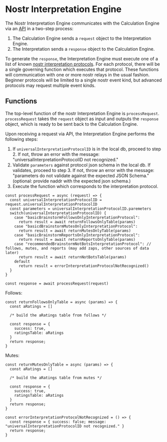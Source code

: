 # Nostr Interpretation Engine 

The Nostr Interpretation Engine communicates with the Calculation Engine via an [API](../../APIs/calculationInterpretationAPI.md) in a two-step process:
1. The Calculation Engine sends a `request` object to the Interpretation Engine.
2. The Interpretation sends a `response` object to the Calculation Engine.

To generate the `response`, the Interpretation Engine must execute one of a list of known [nostr interpretation protocols](./protocols/README.md). For each protocol, there will be a single governing function which executes that protocol. These functions will communication with one or more nostr relays in the usual fashion. Beginner protocols will be limited to a single nostr event kind, but advanced protocols may request multiple event kinds.

## Functions

The top-level function of the nostr Interpretation Engine is `processRequest`. `processRequest` takes the `request` object as input and outputs the `response` object, which is ready to be sent back to the Calculation Engine.

Upon receiving a request via API, the Interpretation Engine performs the following steps:
1. If `universalInterpretationProtocolID` is in the local db, proceed to step 2. If not, throw an error with the message: "universalInterpretationProtocolID not recognized."
2. Validate `parameters` against protocol json schema in the local db. If validates, proceed to step 3. If not, throw an error with the message: "parameters do not validate against the expected JSON Schema." (optional: provide naddr with the expected json schema.)
3. Execute the function which corresponds to the interpretation protocol. 

```
const processRequest = async (request) => {
  const universalInterpretationProtocolID = request.universalInterpretationProtocolID
  const parameters = universalInterpretationProtocolID.paremeters
  switch(universalInterpretationProtocolID) {
    case "basicBrainstormFollowsOnlyInterpretationProtocol":
      return result = await returnFollowsOnlyTable(params)
    case "basicdBrainstormMutesOnlyInterpretationProtocol":
      return result = await returnMutesOnlyTable(params)
    case "basicBrainstormReportsOnlyInterpretationProtocol":
      return result = await returnReportsOnlyTable(params)    
    case "recommendedBrainstormNotBotsInterpretationProtocol": // follows, mutes, and reports (may add zaps, other sources of data later)
      return result = await returnNotBotsTable(params)    
    default
      return result = errorInterpretationProtocolNotRecognized()
  }
}

const response = await processRequest(request)
```

Follows:

```
const returnFollowsOnlyTable = async (params) => {
  const aRatings = []

  /* build the aRatings table from follows */

  const response = {
    success: true,
    ratingsTable: aRatings
  }
  return response;
} 
```

Mutes:

```
const returnMutesOnlyTable = async (params) => {
  const aRatings = []

  /* build the aRatings table from mutes */

  const response = {
    success: true,
    ratingsTable: aRatings
  }
  return response;
} 
```

```
const errorInterpretationProtocolNotRecognized = () => {
  const response = { success: false; message: "universalInterpretationProtocolID not recognized." }
  return response;
}
```
